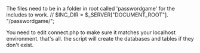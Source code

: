 The files need to be in a folder in root called 'passwordgame' for the includes to work.
// $INC_DIR = $_SERVER["DOCUMENT_ROOT"]. "/passwordgame/"; 

You need to edit connect.php to make sure it matches your localhost environment.  that's all.  the script will create the databases and tables if they don't exist.

